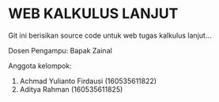 # WEB KALKULUS LANJUT

Git ini berisikan source code untuk web tugas kalkulus lanjut...

Dosen Pengampu:
Bapak Zainal

Anggota kelompok:
1. Achmad Yulianto Firdausi (160535611822)
2. Aditya Rahman (160535611825)
